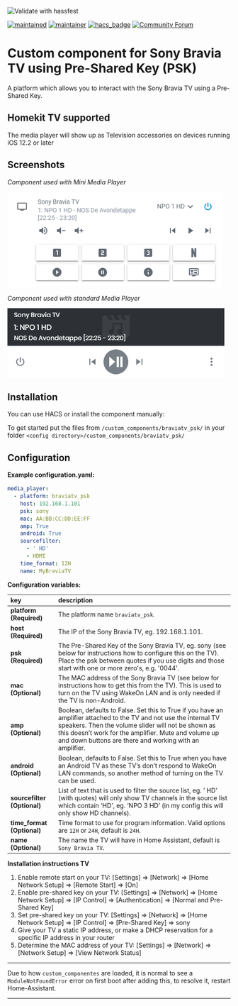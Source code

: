 ![Validate with hassfest](https://github.com/custom-components/media_player.braviatv_psk/workflows/Validate%20with%20hassfest/badge.svg)

[![maintained](https://img.shields.io/maintenance/yes/2020.svg?style=for-the-badge)](#)
[![maintainer](https://img.shields.io/badge/maintainer-%20%40gerard33-blue.svg?style=for-the-badge)](#)
[![hacs_badge](https://img.shields.io/badge/HACS-Default-orange.svg?style=for-the-badge)](https://github.com/custom-components/hacs)
[![Community Forum](https://img.shields.io/badge/community-forum-brightgreen.svg?style=for-the-badge)](https://community.home-assistant.io/t/sony-bravia-tv-component-with-pre-shared-key/30698?u=gerard33)

# Custom component for Sony Bravia TV using Pre-Shared Key (PSK)
A platform which allows you to interact with the Sony Bravia TV using a Pre-Shared Key.

## Homekit TV supported
The media player will show up as Television accessories on devices running iOS 12.2 or later

## Screenshots
_Component used with Mini Media Player_

![Component used with Mini Media Player](screenshots/bravia_1.png)

_Component used with standard Media Player_

![Component used with standard Media Player](screenshots/bravia_2.png)

## Installation
You can use HACS or install the component manually:

To get started put the files from `/custom_components/braviatv_psk/` in your folder `<config directory>/custom_components/braviatv_psk/`

## Configuration
**Example configuration.yaml:**

```yaml
media_player:
  - platform: braviatv_psk
    host: 192.168.1.101
    psk: sony
    mac: AA:BB:CC:DD:EE:FF
    amp: True
    android: True
    sourcefilter:
      - ' HD'
      - HDMI
    time_format: 12H
    name: MyBraviaTV
```

**Configuration variables:**  

key | description  
:--- | :---  
**platform (Required)** | The platform name `braviatv_psk`.
**host (Required)** | The IP of the Sony Bravia TV, eg. 192.168.1.101.
**psk (Required)** | The Pre-Shared Key of the Sony Bravia TV, eg. sony (see below for instructions how to configure this on the TV). Place the psk between quotes if you use digits and those start with one or more zero's, e.g. '0044'.
**mac  (Optional)** | The MAC address of the Sony Bravia TV (see below for instructions how to get this from the TV). This is used to turn on the TV using WakeOn LAN and is only needed if the TV is non-Android.
**amp (Optional)** | Boolean, defaults to False. Set this to True if you have an amplifier attached to the TV and not use the internal TV speakers. Then the volume slider will not be shown as this doesn’t work for the amplifier. Mute and volume up and down buttons are there and working with an amplifier.
**android (Optional)** | Boolean, defaults to False. Set this to True when you have an Android TV as these TV’s don’t respond to WakeOn LAN commands, so another method of turning on the TV can be used.
**sourcefilter (Optional)** | List of text that is used to filter the source list, eg. ’ HD’ (with quotes) will only show TV channels in the source list which contain ‘HD’, eg. ‘NPO 3 HD’ (in my config this will only show HD channels).
**time_format (Optional)** | Time format to use for program information. Valid options are `12H` or `24H`, default is `24H`.
**name (Optional)** | The name the TV will have in Home Assistant, default is `Sony Bravia TV`.

**Installation instructions TV**
1. Enable remote start on your TV: [Settings] => [Network] => [Home Network Setup] => [Remote Start] => [On]
2. Enable pre-shared key on your TV: [Settings] => [Network] => [Home Network Setup] => [IP Control] => [Authentication] => [Normal and Pre-Shared Key]
3. Set pre-shared key on your TV: [Settings] => [Network] => [Home Network Setup] => [IP Control] => [Pre-Shared Key] => sony
4. Give your TV a static IP address, or make a DHCP reservation for a specific IP address in your router
5. Determine the MAC address of your TV: [Settings] => [Network] => [Network Setup] => [View Network Status]

***
Due to how `custom_componentes` are loaded, it is normal to see a `ModuleNotFoundError` error on first boot after adding this, to resolve it, restart Home-Assistant.

***
